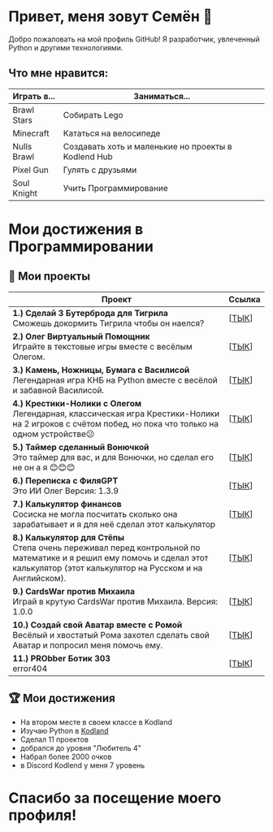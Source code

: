 # Привет, меня зовут Семён 👋

Добро пожаловать на мой профиль GitHub! Я разработчик, увлеченный Python и другими технологиями.

## Что мне нравится:

|Играть в...|Заниматься...|
|--------|--------|
|Brawl Stars|Собирать Lego|
|Minecraft|Кататься на велосипеде|
|Nulls Brawl|Создавать хоть и маленькие но проекты в Kodlend Hub|
|Pixel Gun|Гулять с друзьями|
|Soul Knight|Учить Программирование|

# Мои достижения в Программировании

## 📂 Мои проекты

| Проект | Ссылка |
|--------|--------|
| **1.) Сделай 3 Бутерброда для Тигрила**<br>Сможешь докормить Тигрила чтобы он наелся? | [[ТЫК](https://hub.kodland.org/project/291282)] |
| **2.) Олег Виртуальный Помощник**<br>Играйте в текстовые игры вместе с весёлым Олегом. | [[ТЫК](https://hub.kodland.org/project/287587)] |
| **3.) Камень, Ножницы, Бумага с Василисой**<br>Легендарная игра КНБ на Python вместе с весёлой и забавной Василисой. | [[ТЫК](https://hub.kodland.org/project/295095)] |
| **4.) Крестики-Нолики с Олегом**<br>Легендарная, классическая игра Крестики-Нолики на 2 игроков с счётом побед, но пока что только на одном устройстве😕 | [[ТЫК](https://hub.kodland.org/project/295125)] |
| **5.) Таймер сделанный Вонючкой**<br>Это таймер для вас, и для Вонючки, но сделал его не он а я 😊😊😊 | [[ТЫК](https://hub.kodland.org/project/295807)] |
| **6.) Переписка с ФиляGPT**<br>Это ИИ Олег Версия: 1.3.9 |[[ТЫК](https://hub.kodland.org/project/296311)]|
| **7.) Калькулятор финансов**<br>Сосиска не могла посчитать сколько она зарабатывает и я для неё сделал этот калькулятор | [[ТЫК](https://hub.kodland.org/project/296784)] |
| **8.) Калькулятор для Стёпы**<br>Степа очень переживал перед контрольной по математике и я решил ему помочь и сделал этот калькулятор (этот калькулятор на Русском и на Английском). | [[ТЫК](https://hub.kodland.org/project/297596)] |
| **9.) CardsWar против Михаила**<br>Играй в крутую CardsWar против Михаила. Версия: 1.0.0 | [[ТЫК](https://hub.kodland.org/project/298976)] |
| **10.) Создай свой Аватар вместе с Ромой**<br>Весёлый и хвостатый Рома захотел сделать свой Аватар и попросил меня помочь ему. | [[ТЫК](https://hub.kodland.org/project/301968)] |
| **11.) PRObber Ботик 303**<br>error404 | [[ТЫК](https://hub.kodland.org/project/304692)] |

## 🏆 Мои достижения
- На втором месте в своем классе в Kodland
- Изучаю Python в [Kodland](https://www.kodland.org)
- Сделал 11 проектов
- добрался до уровня "Любитель 4"
- Набрал более 2000 очков
- в Discord Kodlend у меня 7 уровень

# Спасибо за посещение моего профиля! 

